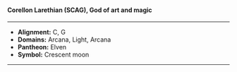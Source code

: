 #### Corellon Larethian (SCAG), God of art and magic
___

- **Alignment:** C, G
- **Domains:** Arcana, Light, Arcana
- **Pantheon:** Elven
- **Symbol:** Crescent moon
___
